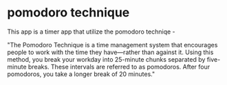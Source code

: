 # pomodoro technique
This app is a timer app that utilize the pomodoro techniqe -

"The Pomodoro Technique is a time management system that encourages people to work with the time they have—rather than against it. Using this method, you break your workday into 25-minute chunks separated by five-minute breaks. These intervals are referred to as pomodoros. After four pomodoros, you take a longer break of 20 minutes."
